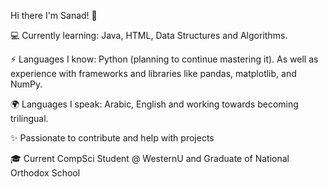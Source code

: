 Hi there I'm Sanad! 👋

💻 Currently learning: Java, HTML, Data Structures and Algorithms.

⚡ Languages I know: Python (planning to continue mastering it). As well as experience with frameworks and libraries like pandas, matplotlib, and NumPy.

🌍 Languages I speak: Arabic, English and working towards becoming trilingual.

✨ Passionate to contribute and help with projects

🎓 Current CompSci Student @ WesternU and Graduate of National Orthodox School
